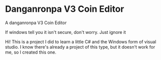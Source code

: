 # Danganronpa V3 Coin Editor
A danganronpa V3 Coin Editor



If windows tell you it isn't secure, don't worry. 
Just ignore it

Hi! This is a project I did to learn a little C# and the Windows form of visual studio.
I know there's already a project of this type, but it doesn't work for me, so I created this one.
